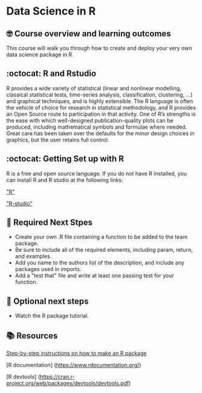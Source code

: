 # Data Science in R

## 🤓 Course overview and learning outcomes 

This course will walk you through how to create and deploy your very own data science package in R.

## :octocat: R and Rstudio

R provides a wide variety of statistical (linear and nonlinear modelling, classical statistical tests, time-series analysis, classification, clustering, …) and graphical techniques, and is highly extensible. 
The R language is often the vehicle of choice for research in statistical methodology, and R provides an Open Source route to participation in that activity.
One of R’s strengths is the ease with which well-designed publication-quality plots can be produced, including mathematical symbols and formulae where needed. Great care has been taken over the defaults for the minor design choices in graphics, 
but the user retains full control.

## :octocat: Getting Set up with R 

R is a free and open source language. If you do not have R installed, you can install R and R studio at the following links:

["R"](https://cran.rstudio.com/)

["R-studio"](https://posit.co/download/rstudio-desktop/)


## 📝 Required Next Stpes
* Create your own .R file containing a function to be added to the team package.
* Be sure to include all of the required elements, including param, return, and examples.
* Add you name to the authors list of the description, and include any packages used in imports.
* Add a "test that" file and write at least one passing test for your function.

## 📝 Optional next steps 

* Watch the R package tutorial.

## 📚  Resources 
[Step-by-step instructions on how to make an R package](https://www.youtube.com/watch?v=hxl1c8WRNiA)

[R documentation] (https://www.rdocumentation.org/)

[R devtools] (https://cran.r-project.org/web/packages/devtools/devtools.pdf)
